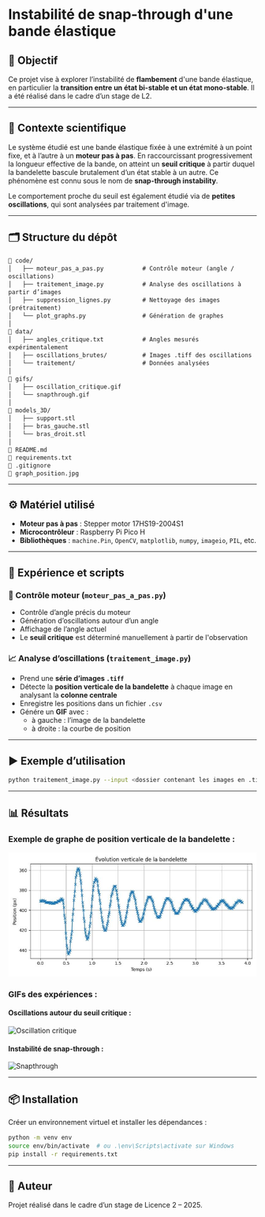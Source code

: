 # Instabilité de snap-through d'une bande élastique

## 🎯 Objectif

Ce projet vise à explorer l’instabilité de **flambement** d'une bande élastique, en particulier la **transition entre un état bi-stable et un état mono-stable**. Il a été réalisé dans le cadre d’un stage de L2.

---

## 🧠 Contexte scientifique

Le système étudié est une bande élastique fixée à une extrémité à un point fixe, et à l’autre à un **moteur pas à pas**. En raccourcissant progressivement la longueur effective de la bande, on atteint un **seuil critique** à partir duquel la bandelette bascule brutalement d’un état stable à un autre. Ce phénomène est connu sous le nom de **snap-through instability**.

Le comportement proche du seuil est également étudié via de **petites oscillations**, qui sont analysées par traitement d'image.

---

## 🗂️ Structure du dépôt

```
📁 code/
│   ├── moteur_pas_a_pas.py           # Contrôle moteur (angle / oscillations)
│   ├── traitement_image.py           # Analyse des oscillations à partir d’images
│   ├── suppression_lignes.py         # Nettoyage des images (prétraitement)
│   └── plot_graphs.py                # Génération de graphes
│
📁 data/
│   ├── angles_critique.txt           # Angles mesurés expérimentalement
│   ├── oscillations_brutes/          # Images .tiff des oscillations
│   └── traitement/                   # Données analysées
│
📁 gifs/
│   ├── oscillation_critique.gif
│   └── snapthrough.gif
│
📁 models_3D/
│   ├── support.stl
│   ├── bras_gauche.stl
│   └── bras_droit.stl
│
📄 README.md
📄 requirements.txt
📄 .gitignore
📄 graph_position.jpg
```

---

## ⚙️ Matériel utilisé

- **Moteur pas à pas** : Stepper motor 17HS19-2004S1
- **Microcontrôleur** : Raspberry Pi Pico H
- **Bibliothèques** : `machine.Pin`, `OpenCV`, `matplotlib`, `numpy`, `imageio`, `PIL`, etc.

---

## 🧪 Expérience et scripts

### 🔩 Contrôle moteur (`moteur_pas_a_pas.py`)
- Contrôle d’angle précis du moteur
- Génération d’oscillations autour d’un angle
- Affichage de l’angle actuel
- Le **seuil critique** est déterminé manuellement à partir de l'observation

### 📈 Analyse d’oscillations (`traitement_image.py`)
- Prend une **série d’images `.tiff`**
- Détecte la **position verticale de la bandelette** à chaque image en analysant la **colonne centrale**
- Enregistre les positions dans un fichier `.csv`
- Génére un **GIF** avec :
  - à gauche : l’image de la bandelette
  - à droite : la courbe de position

---

## ▶️ Exemple d’utilisation

```bash
python traitement_image.py --input <dossier contenant les images en .tiff> --output <nom du dossier de sortie> --fps <nombre d'image par seconde>
```

---

## 📊 Résultats

### Exemple de graphe de position verticale de la bandelette :

![Graphe de position](./graph_position.jpg)

### GIFs des expériences :

#### Oscillations autour du seuil critique :
![Oscillation critique](./gifs/oscillation_critique.gif)

#### Instabilité de snap-through :
![Snapthrough](./gifs/snapthrough.gif)

---

## 📦 Installation

Créer un environnement virtuel et installer les dépendances :

```bash
python -m venv env
source env/bin/activate  # ou .\env\Scripts\activate sur Windows
pip install -r requirements.txt
```

---

## 👤 Auteur

Projet réalisé dans le cadre d’un stage de Licence 2 – 2025.
